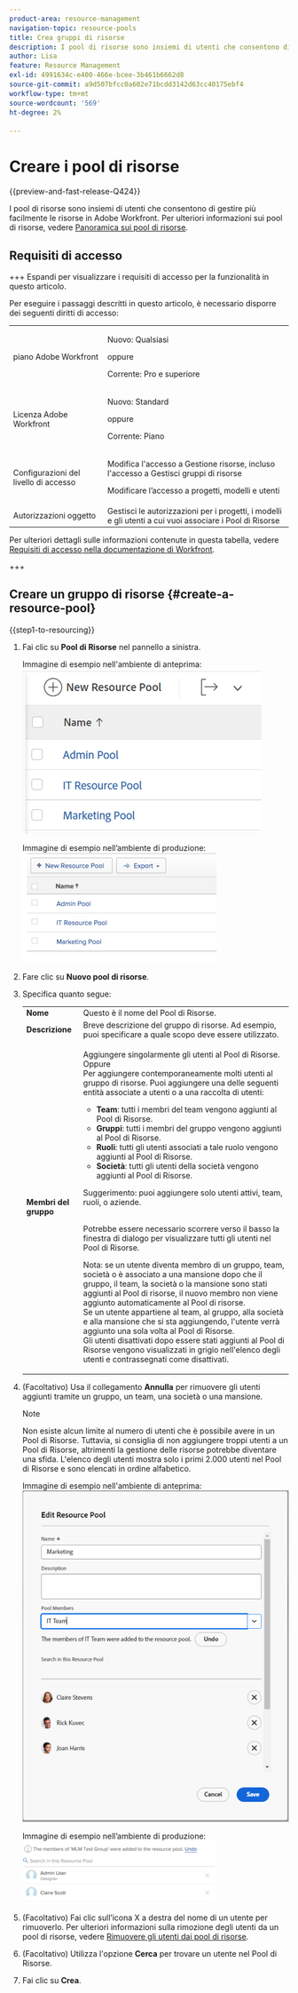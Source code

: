 ```yaml
---
product-area: resource-management
navigation-topic: resource-pools
title: Crea gruppi di risorse
description: I pool di risorse sono insiemi di utenti che consentono di gestire più facilmente le risorse in Adobe Workfront.
author: Lisa
feature: Resource Management
exl-id: 4991634c-e400-466e-bcee-3b461b6662d8
source-git-commit: a9d507bfcc0a602e71bcdd3142d63cc40175ebf4
workflow-type: tm+mt
source-wordcount: '569'
ht-degree: 2%

---
```


# Creare i pool di risorse

{{preview-and-fast-release-Q424}}

I pool di risorse sono insiemi di utenti che consentono di gestire più facilmente le risorse in Adobe Workfront. Per ulteriori informazioni sui pool di risorse, vedere [Panoramica sui pool di risorse](../../../resource-mgmt/resource-planning/resource-pools/work-with-resource-pools.md).

## Requisiti di accesso

+++ Espandi per visualizzare i requisiti di accesso per la funzionalità in questo articolo.

Per eseguire i passaggi descritti in questo articolo, è necessario disporre dei seguenti diritti di accesso:

<table style="table-layout:auto"> 
 <col> 
 <col> 
 <tbody> 
  <tr> 
   <td role="rowheader">piano Adobe Workfront</td> 
   <td><p>Nuovo: Qualsiasi</p>
       <p>oppure</p>
       <p>Corrente: Pro e superiore</p> </td> 
  </tr> 
  <tr> 
   <td role="rowheader">Licenza Adobe Workfront</td> 
   <td><p>Nuovo: Standard</p>
       <p>oppure</p>
       <p>Corrente: Piano</p></td>
  </tr> 
  <tr> 
   <td role="rowheader">Configurazioni del livello di accesso</td> 
   <td> <p>Modifica l'accesso a Gestione risorse, incluso l'accesso a Gestisci gruppi di risorse</p> <p>Modificare l’accesso a progetti, modelli e utenti</p></td> 
  </tr> 
  <tr data-mc-conditions=""> 
   <td role="rowheader">Autorizzazioni oggetto</td> 
   <td>Gestisci le autorizzazioni per i progetti, i modelli e gli utenti a cui vuoi associare i Pool di Risorse</td> 
  </tr> 
 </tbody> 
</table>

Per ulteriori dettagli sulle informazioni contenute in questa tabella, vedere [Requisiti di accesso nella documentazione di Workfront](/help/quicksilver/administration-and-setup/add-users/access-levels-and-object-permissions/access-level-requirements-in-documentation.md).

+++

## Creare un gruppo di risorse {#create-a-resource-pool}

{{step1-to-resourcing}}

1. Fai clic su **Pool di Risorse** nel pannello a sinistra.

   <span class="preview">Immagine di esempio nell&#39;ambiente di anteprima:</span>
   <span class="preview">![Gruppi di risorse](assets/list-of-resource-pools.png)</span>

   Immagine di esempio nell’ambiente di produzione:
   ![Gruppi di risorse](assets/resource-pools-tab-350x198.png)

1. Fare clic su **Nuovo pool di risorse**.
1. Specifica quanto segue:

   <table style="table-layout:auto">
    <col>
    <col>
    <tbody>
     <tr>
      <td role="rowheader"><strong>Nome</strong></td>
      <td>Questo è il nome del Pool di Risorse.</td>
     </tr>
     <tr>
      <td role="rowheader"><strong>Descrizione</strong></td>
      <td>Breve descrizione del gruppo di risorse. Ad esempio, puoi specificare a quale scopo deve essere utilizzato.</td>
     </tr>
     <tr>
      <td role="rowheader"><strong>Membri del gruppo</strong></td>
      <td><p> Aggiungere singolarmente gli utenti al Pool di Risorse.<br>Oppure <br>Per aggiungere contemporaneamente molti utenti al gruppo di risorse. Puoi aggiungere una delle seguenti entità associate a utenti o a una raccolta di utenti:
        <ul>
         <li><strong>Team</strong>: tutti i membri del team vengono aggiunti al Pool di Risorse.</li>
         <li><strong>Gruppi</strong>: tutti i membri del gruppo vengono aggiunti al Pool di Risorse.</li>
         <li><strong>Ruoli</strong>: tutti gli utenti associati a tale ruolo vengono aggiunti al Pool di Risorse.</li>
         <li><strong>Società</strong>: tutti gli utenti della società vengono aggiunti al Pool di Risorse.</li>
        </ul><p>Suggerimento: puoi aggiungere solo utenti attivi, team, <span>ruoli,</span> o aziende.</p><br>Potrebbe essere necessario scorrere verso il basso la finestra di dialogo per visualizzare tutti gli utenti nel Pool di Risorse.
        <p>Nota: se un utente diventa membro di un gruppo, team, società o è associato a una mansione dopo che il gruppo, il team, la società o la mansione sono stati aggiunti al Pool di risorse, il nuovo membro non viene aggiunto automaticamente al Pool di risorse. <br>Se un utente appartiene al team, al gruppo, alla società e alla mansione che si sta aggiungendo, l'utente verrà aggiunto una sola volta al Pool di Risorse.<br>Gli utenti disattivati dopo essere stati aggiunti al Pool di Risorse vengono visualizzati in grigio nell'elenco degli utenti e contrassegnati come disattivati.</p></p></td>
     </tr>
    </tbody>
   </table>

1. (Facoltativo) Usa il collegamento **Annulla** per rimuovere gli utenti aggiunti tramite un gruppo, un team, una società o una mansione.

   >[!NOTE]
   >
   >Non esiste alcun limite al numero di utenti che è possibile avere in un Pool di Risorse. Tuttavia, si consiglia di non aggiungere troppi utenti a un Pool di Risorse, altrimenti la gestione delle risorse potrebbe diventare una sfida. L&#39;elenco degli utenti mostra solo i primi 2.000 utenti nel Pool di Risorse e sono elencati in ordine alfabetico.

   <span class="preview">Immagine di esempio nell&#39;ambiente di anteprima:</span>
   <span class="preview">![Utenti aggiunti al Pool di Risorse](assets/users-in-resource-pool2.png)</span>

   Immagine di esempio nell’ambiente di produzione:
   ![Utenti aggiunti al Pool di Risorse](assets/resource-pools-new---undo-button-for-teams-groups-etc-350x113.png)

1. (Facoltativo) Fai clic sull’icona X a destra del nome di un utente per rimuoverlo. Per ulteriori informazioni sulla rimozione degli utenti da un pool di risorse, vedere [Rimuovere gli utenti dai pool di risorse](../../../resource-mgmt/resource-planning/resource-pools/remove-users-from-resource-pool.md).
1. (Facoltativo) Utilizza l&#39;opzione **Cerca** per trovare un utente nel Pool di Risorse.
1. Fai clic su **Crea**.
